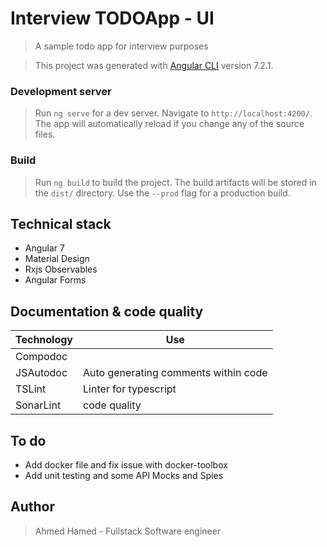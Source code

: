 # Interview TODOApp - UI

> A sample todo app for interview purposes

> This project was generated with [Angular CLI](https://github.com/angular/angular-cli) version 7.2.1.

### Development server

> Run `ng serve` for a dev server. Navigate to `http://localhost:4200/`. The app will automatically reload if you change any of the source files.

### Build

> Run `ng build` to build the project. The build artifacts will be stored in the `dist/` directory. Use the `--prod` flag for a production build.

## Technical stack

- Angular 7
- Material Design
- Rxjs Observables
- Angular Forms

## Documentation & code quality

| Technology | Use                                                    |
| ---------- | ------------------------------------------------------ |
| Compodoc   |  |
| JSAutodoc  | Auto generating comments within code                   |
| TSLint     | Linter for typescript                                  |
| SonarLint  | code quality                                           |

## To do

- Add docker file and fix issue with docker-toolbox
- Add unit testing and some API Mocks and Spies

## Author

> Ahmed Hamed - Fullstack Software engineer
